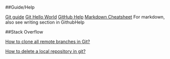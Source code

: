 ##Guide/Help

[Git guide](rogerdudler.github.io/git-guide/)
[Git Hello World](https://guides.github.com/activities/hello-world/)
[GitHub Help](https://help.github.com)
[Markdown Cheatsheet](https://github.com/adam-p/markdown-here/wiki/Markdown-Cheatsheet)
For markdown, also see writing section in GithubHelp

##Stack Overflow

[How to clone all remote branches in Git?](https://stackoverflow.com/questions/67699/how-to-clone-all-remote-branches-in-git)

[How to delete a local repository in git?](https://stackoverflow.com/questions/1514054/how-do-i-delete-a-local-repository-in-git)
